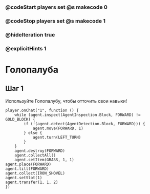 ### @codeStart players set @s makecode 0
### @codeStop players set @s makecode 1

### @hideIteration true 
### @explicitHints 1


# Голопалуба 

## Шаг 1
Используйте Голопалубу, чтобы отточить свои навыки! 

```ghost
player.onChat("1", function () {
    while (agent.inspect(AgentInspection.Block, FORWARD) != GOLD_BLOCK) {
        if (!(agent.detect(AgentDetection.Block, FORWARD))) {
            agent.move(FORWARD, 1)
        } else {
            agent.turn(LEFT_TURN)
        }
    }
    agent.destroy(FORWARD)
    agent.collectAll()
    agent.setItem(GRASS, 1, 1)
agent.place(FORWARD)
agent.till(FORWARD)
agent.collect(IRON_SHOVEL)
agent.setSlot(1)
agent.transfer(1, 1, 2)
})
```